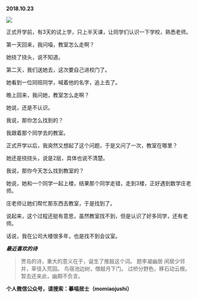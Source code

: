 
          
            
**2018.10.23**



![](//upload-images.jianshu.io/upload_images/51001-e2e279a0cb342a15.jpg)




正式开学前，有3天的试上学，只上半天课，让同学们认识一下学校，熟悉老师。

第一天回来，我问喵，教室怎么走啊？

她挠了挠头，说不知道。

第二天，我们送她去，这次要自己进校门了。

她看到一位同班同学，喊着他的名字，追上去了。

晚上回来，我问她，教室怎么走啊？

她说，还是不认识。

我说，那你怎么找到的？

我跟着那个同学去的教室。

正式开学以后，我突然又想起了这个问题，于是又问了一次，教室在哪里？

她还是挠挠头，说是2层，具体也说不清楚。

我说，那你今天怎么找到教室的？

她说，她和一个同学一起上楼，结果那个同学走错，走到3楼，正好遇到数学庄老师。

庄老师让她们帮忙那东西去教室，于是找到了。

说起来，这个过程还挺有意思，虽然教室找不到，但是认识了好多同学，还有老师。

话说，我在公司大楼很多年，也是找不到会议室。


***最近喜欢的诗***
>贾岛的诗，重大的意义在于，诞生了推敲这个词。
题李凝幽居
闲居少邻并，草径入荒园。
鸟宿池边树，僧敲月下门。
过桥分野色，移石动云根。
暂去还来此，幽期不负言。




**个人微信公众号，请搜索：摹喵居士（momiaojushi）**

          
        